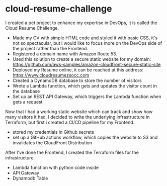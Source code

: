 # cloud-resume-challenge

I created a pet project to enhance my expertise in DevOps, it is called the Cloud Resume Challenge.

- Made my CV with simple HTML code and styled it with basic CSS, it's not so spectacular, but i would like to focus more on the DevOps side of the project rather than the Frontend.
- Registered a domain name with Amazon Route 53.
- Used this solution to create a secure static website for my domain: <https://github.com/aws-samples/amazon-cloudfront-secure-static-site>
- Deployed my Resume online, it can be reached at this address: <https://www.cloudresumezsocc.com>
- Created a DynamoDB database to store the number of visitors
- Wrote a Lambda function, which gets and updates the visitor count in the database
- Set up an REST API Gateway, which triggers the Lambda function when gets a request

Now that I had a working static website which can track and show how many visitors it had, I decided to write the underlying infrastructure in Terraform, but first i created a CI/CD pipeline for my Frontend.

- stored my credentials in Github secrets
- set up a GitHub actions workflow, which copies the website to S3 and invalidates the CloudFront Distribution

After I've done the Frontend, I created the Terraform files for the infrastructure.

- Lambda function with python code inside
- API Gateway
- Dynamodb Table